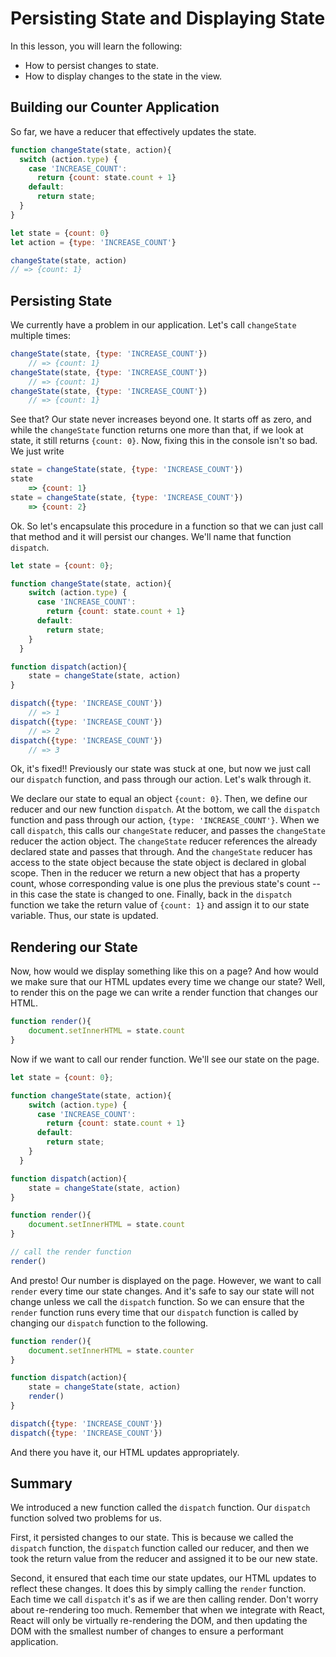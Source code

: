 Persisting State and Displaying State
==============

In this lesson, you will learn the following:

* How to persist changes to state.
* How to display changes to the state in the view.

## Building our Counter Application
So far, we have a reducer that effectively updates the state.

```javascript
function changeState(state, action){
  switch (action.type) {
    case 'INCREASE_COUNT':
      return {count: state.count + 1}
    default:
      return state;
  }
}

let state = {count: 0}
let action = {type: 'INCREASE_COUNT'}

changeState(state, action)
// => {count: 1}
```

## Persisting State

We currently have a problem in our application.  Let's call `changeState` multiple times:

```javascript
changeState(state, {type: 'INCREASE_COUNT'})
	// => {count: 1}
changeState(state, {type: 'INCREASE_COUNT'})
	// => {count: 1}
changeState(state, {type: 'INCREASE_COUNT'})
	// => {count: 1}
```

See that? Our state never increases beyond one.  It starts off as zero, and while the `changeState` function returns one more than that, if we look at state, it still returns `{count: 0}`.  Now, fixing this in the console isn't so bad.  We just write

```javascript
state = changeState(state, {type: 'INCREASE_COUNT'})
state
	=> {count: 1}
state = changeState(state, {type: 'INCREASE_COUNT'})
	=> {count: 2}
```

Ok.  So let's encapsulate this procedure in a function so that we can just call that method and it will persist our changes.  We'll name that function `dispatch`.  

```javascript
let state = {count: 0};

function changeState(state, action){
    switch (action.type) {
      case 'INCREASE_COUNT':
        return {count: state.count + 1}
      default:
        return state;
    }
  }

function dispatch(action){
	state = changeState(state, action)
}

dispatch({type: 'INCREASE_COUNT'})
	// => 1
dispatch({type: 'INCREASE_COUNT'})
	// => 2
dispatch({type: 'INCREASE_COUNT'})
	// => 3
```

Ok, it's fixed!!  Previously our state was stuck at one, but now we just call our `dispatch` function, and pass through our action.  Let's walk through it.


We declare our state to equal an object `{count: 0}`.  Then, we define our reducer and our new function `dispatch`.  At the bottom, we call the `dispatch` function and pass through our action, `{type: 'INCREASE_COUNT'}`.  When we call `dispatch`, this calls our `changeState` reducer, and passes the `changeState` reducer the action object.  The `changeState` reducer references the already declared state and passes that through.  And the `changeState` reducer has access to the state object because the state object is declared in global scope.  Then in the reducer we return a new object that has a property count, whose corresponding value is one plus the previous state's count -- in this case the state is changed to one.  Finally, back in the `dispatch` function we take the return value of `{count: 1}` and assign it to our state variable.  Thus, our state is updated.


## Rendering our State

Now, how would we display something like this on a page?  And how would we make sure that our HTML updates every time we change our state?  Well, to render this on the page we can write a render function that changes our HTML.   

```javascript
function render(){
	document.setInnerHTML = state.count
}
```

Now if we want to call our render function.  We'll see our state on the page.

```javascript
let state = {count: 0};

function changeState(state, action){
    switch (action.type) {
      case 'INCREASE_COUNT':
        return {count: state.count + 1}
      default:
        return state;
    }
  }

function dispatch(action){
	state = changeState(state, action)
}

function render(){
	document.setInnerHTML = state.count
}

// call the render function
render()
```

And presto! Our number is displayed on the page.  However, we want to call `render` every time our state changes.  And it's safe to say our state will not change unless we call the `dispatch` function.  So we can ensure that the `render` function runs every time that our `dispatch` function is called by changing our `dispatch` function to the following.


```javascript
function render(){
	document.setInnerHTML = state.counter
}

function dispatch(action){
	state = changeState(state, action)
	render()
}

dispatch({type: 'INCREASE_COUNT'})
dispatch({type: 'INCREASE_COUNT'})
```

And there you have it, our HTML updates appropriately.

## Summary

We introduced a new function called the `dispatch` function.  Our `dispatch` function solved two problems for us.  

First, it persisted changes to our state.  This is because we called the `dispatch` function, the `dispatch` function called our reducer, and then we took the return value from the reducer and assigned it to be our new state.


Second, it ensured that each time our state updates, our HTML updates to reflect these changes.  It does this by simply calling the `render` function.  Each time we call `dispatch` it's as if we are then calling render.  Don't worry about re-rendering too much.  Remember that when we integrate with React, React will only be virtually re-rendering the DOM, and then updating the DOM with the smallest number of changes to ensure a performant application.


